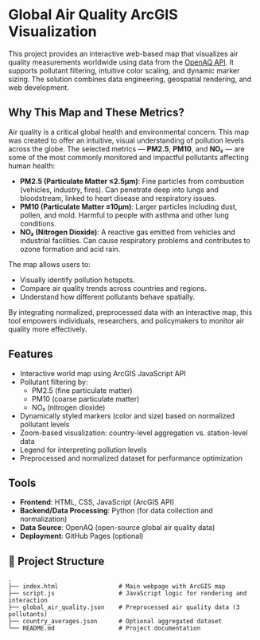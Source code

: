 # Global Air Quality ArcGIS Visualization

This project provides an interactive web-based map that visualizes air quality measurements worldwide using data from the [OpenAQ API](https://openaq.org/). It supports pollutant filtering, intuitive color scaling, and dynamic marker sizing. The solution combines data engineering, geospatial rendering, and web development.

## Why This Map and These Metrics?

Air quality is a critical global health and environmental concern. This map was created to offer an intuitive, visual understanding of pollution levels across the globe. The selected metrics — **PM2.5**, **PM10**, and **NO₂** — are some of the most commonly monitored and impactful pollutants affecting human health:

- **PM2.5 (Particulate Matter ≤2.5μm)**: Fine particles from combustion (vehicles, industry, fires). Can penetrate deep into lungs and bloodstream, linked to heart disease and respiratory issues.
- **PM10 (Particulate Matter ≤10μm)**: Larger particles including dust, pollen, and mold. Harmful to people with asthma and other lung conditions.
- **NO₂ (Nitrogen Dioxide)**: A reactive gas emitted from vehicles and industrial facilities. Can cause respiratory problems and contributes to ozone formation and acid rain.

The map allows users to:
- Visually identify pollution hotspots.
- Compare air quality trends across countries and regions.
- Understand how different pollutants behave spatially.

By integrating normalized, preprocessed data with an interactive map, this tool empowers individuals, researchers, and policymakers to monitor air quality more effectively.

## Features

- Interactive world map using ArcGIS JavaScript API
- Pollutant filtering by:
  - PM2.5 (fine particulate matter)
  - PM10 (coarse particulate matter)
  - NO₂ (nitrogen dioxide)
- Dynamically styled markers (color and size) based on normalized pollutant levels
- Zoom-based visualization: country-level aggregation vs. station-level data
- Legend for interpreting pollution levels
- Preprocessed and normalized dataset for performance optimization

## Tools

- **Frontend**: HTML, CSS, JavaScript (ArcGIS API)
- **Backend/Data Processing**: Python (for data collection and normalization)
- **Data Source**: OpenAQ (open-source global air quality data)
- **Deployment**: GitHub Pages (optional)

## 📁 Project Structure

```plaintext
.
├── index.html                 # Main webpage with ArcGIS map
├── script.js                  # JavaScript logic for rendering and interaction
├── global_air_quality.json    # Preprocessed air quality data (3 pollutants)
├── country_averages.json      # Optional aggregated dataset
└── README.md                  # Project documentation


